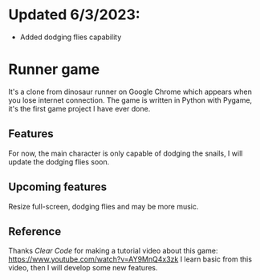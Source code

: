 # Updated 6/3/2023:
* Added dodging flies capability
# Runner game

It's a clone from dinosaur runner on Google Chrome which appears when you lose internet connection. The game is written in Python with Pygame, it's the first game project I have ever done.

## Features

For now, the main character is only capable of dodging the snails, I will update the dodging flies soon. 

## Upcoming features

Resize full-screen, dodging flies and may be more music.

## Reference

Thanks *Clear Code* for making a tutorial video about this game: https://www.youtube.com/watch?v=AY9MnQ4x3zk
I learn basic from this video, then I will develop some new features.
